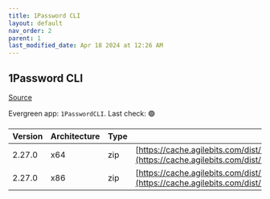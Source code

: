 ```yaml
---
title: 1Password CLI
layout: default
nav_order: 2
parent: 1
last_modified_date: Apr 18 2024 at 12:26 AM
---
```


## 1Password CLI

[Source](https://developer.1password.com/docs/cli/)

Evergreen app: `1PasswordCLI`. Last check: 🟢

| Version | Architecture | Type | URI                                                                                                                                                                  |
| ------- | ------------ | ---- | -------------------------------------------------------------------------------------------------------------------------------------------------------------------- |
| 2.27.0  | x64          | zip  | [https://cache.agilebits.com/dist/1P/op2/pkg/v2.27.0/op_windows_amd64_v2.27.0.zip](https://cache.agilebits.com/dist/1P/op2/pkg/v2.27.0/op_windows_amd64_v2.27.0.zip) |
| 2.27.0  | x86          | zip  | [https://cache.agilebits.com/dist/1P/op2/pkg/v2.27.0/op_windows_386_v2.27.0.zip](https://cache.agilebits.com/dist/1P/op2/pkg/v2.27.0/op_windows_386_v2.27.0.zip)     |
